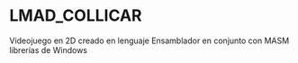 # LMAD_COLLICAR
Videojuego en 2D creado en lenguaje Ensamblador en conjunto con MASM librerías de Windows
